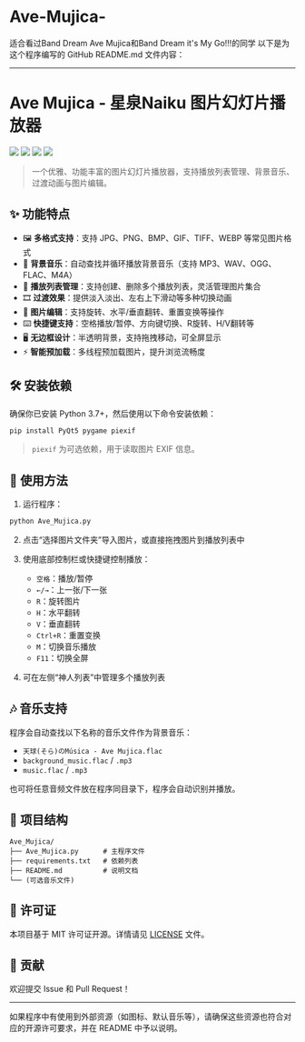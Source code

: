 # Ave-Mujica-
适合看过Band Dream Ave Mujica和Band Dream it's My Go!!!的同学
以下是为这个程序编写的 GitHub README.md 文件内容：

---

# Ave Mujica - 星泉Naiku 图片幻灯片播放器

![](https://img.shields.io/badge/Python-3.7%2B-blue)
![](https://img.shields.io/badge/PyQt5-5.15-green)
![](https://img.shields.io/badge/Pygame-2.0-orange)
![](https://img.shields.io/badge/License-MIT-lightgrey)

> 一个优雅、功能丰富的图片幻灯片播放器，支持播放列表管理、背景音乐、过渡动画与图片编辑。

## ✨ 功能特点

- 🖼️ **多格式支持**：支持 JPG、PNG、BMP、GIF、TIFF、WEBP 等常见图片格式
- 🎵 **背景音乐**：自动查找并循环播放背景音乐（支持 MP3、WAV、OGG、FLAC、M4A）
- 📂 **播放列表管理**：支持创建、删除多个播放列表，灵活管理图片集合
- 🎞️ **过渡效果**：提供淡入淡出、左右上下滑动等多种切换动画
- 🔧 **图片编辑**：支持旋转、水平/垂直翻转、重置变换等操作
- ⌨️ **快捷键支持**：空格播放/暂停、方向键切换、R旋转、H/V翻转等
- 🖥️ **无边框设计**：半透明背景，支持拖拽移动，可全屏显示
- ⚡ **智能预加载**：多线程预加载图片，提升浏览流畅度

## 🛠 安装依赖

确保你已安装 Python 3.7+，然后使用以下命令安装依赖：

```bash
pip install PyQt5 pygame piexif
```

> `piexif` 为可选依赖，用于读取图片 EXIF 信息。

## 🚀 使用方法

1. 运行程序：
```bash
python Ave_Mujica.py
```

2. 点击“选择图片文件夹”导入图片，或直接拖拽图片到播放列表中
3. 使用底部控制栏或快捷键控制播放：
   - `空格`：播放/暂停
   - `←/→`：上一张/下一张
   - `R`：旋转图片
   - `H`：水平翻转
   - `V`：垂直翻转
   - `Ctrl+R`：重置变换
   - `M`：切换音乐播放
   - `F11`：切换全屏

4. 可在左侧“神人列表”中管理多个播放列表

## 🎶 音乐支持

程序会自动查找以下名称的音乐文件作为背景音乐：

- `天球(そら)のMúsica - Ave Mujica.flac`
- `background_music.flac` / `.mp3`
- `music.flac` / `.mp3`

也可将任意音频文件放在程序同目录下，程序会自动识别并播放。

## 📁 项目结构

```
Ave_Mujica/
├── Ave_Mujica.py      # 主程序文件
├── requirements.txt   # 依赖列表
├── README.md          # 说明文档
└── (可选音乐文件)
```

## 📄 许可证

本项目基于 MIT 许可证开源。详情请见 [LICENSE](LICENSE) 文件。

## 🤝 贡献

欢迎提交 Issue 和 Pull Request！

---

如果程序中有使用到外部资源（如图标、默认音乐等），请确保这些资源也符合对应的开源许可要求，并在 README 中予以说明。

